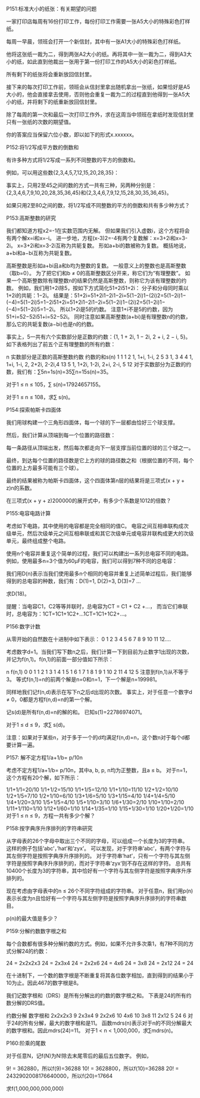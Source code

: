 P151:标准大小的纸张：有关期望的问题

一家打印店每周有16份打印工作，每份打印工作需要一张A5大小的特殊彩色打样纸。

每周一早晨，领班会打开一个新信封，其中有一张A1大小的特殊彩色打样纸。

他将这张纸一裁为二，得到两张A2大小的纸。再将其中一张一裁为二，得到A3大小的纸，如此直到他裁出一张用于第一份打印工作的A5大小的彩色打样纸。

所有剩下的纸张将会重新放回信封里。


接下来的每次打印工作前，领班会从信封里拿出随机拿出一张纸，如果恰好是A5大小的，他会直接拿去使用，否则他会重复一裁为二的过程直到他得到一张A5大小的纸，并将剩下的纸重新放回信封里。

除了每周的第一次和最后一次打印工作外，求在这周当中领班在拿纸时发现信封里只有一张纸的次数的期望值。

你的答案应当保留六位小数，即以如下的形式x.xxxxxx。



P152:将1/2写成平方数的倒数和

有许多种方式将1/2写成一系列不同整数的平方的倒数和。

例如，可以用这些数{2,3,4,5,7,12,15,20,28,35}：


事实上，只用2至45之间的数的方式一共有三种，另两种分别是：{2,3,4,6,7,9,10,20,28,35,36,45}和{2,3,4,6,7,9,12,15,28,30,35,36,45}。

如果只用2至80之间的数，将1/2写成不同整数的平方的倒数和共有多少种方式？









P153:高斯整数的研究

我们都知道方程x2=-1在实数范围内无解。
但如果我们引入虚数i，这个方程将会有两个解x=i和x=-i。
进一步地，方程(x-3)2=-4有两个复数解：x=3+2i和x=3-2i。
x=3+2i和x=3-2i互称为共轭复数。
形如a+bi的数被称为复数。
概括地说，a+bi和a−bi互称为共轭复数。

高斯整数是形如a+bi且a和b均为整数的复数。
一般意义上的整数也是高斯整数（取b=0）。
为了把它们和b ≠ 0的高斯整数区分开来，称它们为“有理整数”。
如果一个高斯整数除有理整数n的结果仍然是高斯整数，则称它为该有理整数的约数。
例如，我们用1+2i除5，按如下方式简化51+2i51+2i：
分子和分母同时乘以1+2i的共轭：1−2i。
结果是：51+2i=51+2i1−2i1−2i=5(1−2i)1−(2i)2=5(1−2i)1−(−4)=5(1−2i)5=1−2i51+2i=51+2i1−2i1−2i=5(1−2i)1−(2i)2=5(1−2i)1−(−4)=5(1−2i)5=1−2i。
所以1+2i是5的约数。
注意1+i不是5的约数，因为51+i=52−52i51+i=52−52i。
同时注意如果高斯整数(a+bi)是有理整数n的约数，那么它的共轭复数(a−bi)也是n的约数。

事实上，5一共有六个实数部分是正数的约数：{1, 1 + 2i, 1 − 2i, 2 + i, 2 − i, 5}。
如下表格列出了前五个正有理整数的所有约数：

n	实数部分是正数的高斯整数约数	约数的和s(n)
1	1	1
2	1, 1+i, 1-i, 2	5
3	1, 3	4
4	1, 1+i, 1-i, 2, 2+2i, 2-2i,4	13
5	1, 1+2i, 1-2i, 2+i, 2-i, 5	12
对于实数部分为正数的约数，我们有：∑5n=1s(n)=35∑n=15s(n)=35。

对于1 ≤ n ≤ 105，∑ s(n)=17924657155。

对于1 ≤ n ≤ 108，求∑ s(n)。







P154:探索帕斯卡四面体

我们用球构建一个三角形四面体，每一个球的下一层都由恰好三个球支撑。


然后，我们计算从顶端到每一个位置的路径数：

每一条路径从顶端出发，然后每次都走向下一层支撑当前位置的球的三个球之一。

最终，到达每个位置的路径数是它上方的球的路径数之和（根据位置的不同，每个位置的上方最多可能有三个球）。

最终的结果被称为帕斯卡四面体，这个四面体第n层的结果将是三项式(x + y + z)n的系数。

在三项式(x + y + z)200000的展开式中，有多少个系数是1012的倍数？









P155:电容电路计算

考虑如下电路，其中使用的电容都是完全相同的值C。
电容之间互相串联构成次级单元，然后次级单元之间互相串联或和其它次级单元或电容并联构成更大的次级单元，最终组成整个电路。

使用n个电容并重复这个简单的过程，我们可以构建出一系列总电容不同的电路。例如，使用最多n=3个值为60μF的电容，我们可以得到7种不同的总电容：


我们用D(n)表示当我们使用最多n个相同的电容并重复上述简单过程后，我们能够得到的总电容的种数，我们有：D(1)=1, D(2)=3, D(3)=7 …

求D(18)。

提醒：当电容C1，C2等等并联时，总电容为CT = C1 + C2 +…，
而当它们串联时，总电容为：1CT=1C1+1C2+…1CT=1C1+1C2+…。







P156:数字计数

从零开始的自然数在十进制中如下表示：
0 1 2 3 4 5 6 7 8 9 10 11 12….

考虑数字d=1。当我们写下数n之后，我们计算一下到目前为止数字1出现的次数，并记为f(n,1)。f(n,1)的前面一部分值如下所示：

n	f(n,1)
0	0
1	1
2	1
3	1
4	1
5	1
6	1
7	1
8	1
9	1
10	2
11	4
12	5
注意到f(n,1)从不等于3。
等式f(n,1)=n的前两个解是n=0和n=1，下一个解是n=199981。

同样地我们记f(n,d)表示在写下n之后d出现的次数。
事实上，对于任意一个数字d ≠ 0，0都是方程f(n,d)=n的第一个解。

记s(d)是所有f(n,d)=n的解的和。
已知s(1)=22786974071。

对于1 ≤ d ≤ 9，求∑ s(d)。

注意：如果对于某些n，对于多于一个的d均满足f(n,d)=n，这个数n对于每个d都要计算一遍。







P157: 解不定方程1/a+1/b= p/10n

考虑不定方程1/a+1/b= p/10n，其中a, b, p, n均为正整数，且a ≤ b。
对于n=1，这个方程有20个解，如下所示：






1/1+1/1=20/10	1/1+1/2=15/10	1/1+1/5=12/10	1/1+1/10=11/10	1/2+1/2=10/10
1/2+1/5=7/10	1/2+1/10=6/10	1/3+1/6=5/10	1/3+1/15=4/10	1/4+1/4=5/10
1/4+1/20=3/10	1/5+1/5=4/10	1/5+1/10=3/10	1/6+1/30=2/10	1/10+1/10=2/10
1/11+1/110=1/10	1/12+1/60=1/10	1/14+1/35=1/10	1/15+1/30=1/10	1/20+1/20=1/10
对于1 ≤ n ≤ 9，方程一共有多少个解？







P158:按字典序升序排列的字符串研究

从字母表的26个字母中取出三个不同的字母，可以组成一个长度为3的字符串。
这样的例子包括’abc’，’hat’和’zyx’。
可以发现，对于字符串’abc’，有两个字符与其左侧字符是按照字典序升序排列的。
对于字符串’hat’，只有一个字符与其左侧字符是按照字典序升序排列的，而对于字符串’zyx’则不存在这样的字符。
总共有10400个长度为3的字符串，其中恰好有一个字符与其左侧字符是按照字典序升序排列的。

现在考虑由字母表中的n ≤ 26个不同字符组成的字符串。
对于任意n，我们用p(n)表示长度为n且恰好有一个字符与其左侧字符是按照字典序升序排列的字符串数目。

p(n)的最大值是多少？













P159:分解约数数字根之和

每个合数都有很多种分解约数的方式。例如，如果不允许多次乘1，有7种不同的方式分解24的约数：

24 = 2x2x2x3
24 = 2x3x4
24 = 2x2x6
24 = 4x6
24 = 3x8
24 = 2x12
24 = 24

在十进制下，一个数的数字根是不断重复将其各位数字相加，直到得到的结果小于10为止。因此467的数字根是8。

我们记数字根和（DRS）是所有分解出的约数的数字根之和。
下表是24的所有约数分解的DRS值。

约数分解	数字根和
2x2x2x3	9
2x3x4	9
2x2x6	10
4x6	10
3x8	11
2x12	5
24	6
对于24的所有分解，最大的数字根和是11。
函数mdrs(n)表示对于n的不同分解最大的数字根和。因此mdrs(24)=11。
对于1 < n < 1,000,000，求∑mdrs(n)。













P160:阶乘的尾数

对于任意N，记f(N)为N!除去末尾零后的最后五位数字。
例如，

9! = 362880，所以f(9)=36288
10! = 3628800，所以f(10)=36288
20! = 2432902008176640000，所以f(20)=17664

求f(1,000,000,000,000)









